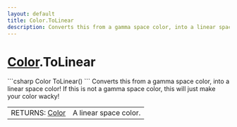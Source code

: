 ```yaml
---
layout: default
title: Color.ToLinear
description: Converts this from a gamma space color, into a linear space color! If this is not a gamma space color, this will just make your color wacky!
---
```

# [Color]({{site.url}}/Pages/Reference/Color.html).ToLinear

<div class='signature' markdown='1'>
```csharp
Color ToLinear()
```
Converts this from a gamma space color, into a linear
space color! If this is not a gamma space color, this will just
make your color wacky!
</div>

|  |  |
|--|--|
|RETURNS: [Color]({{site.url}}/Pages/Reference/Color.html)|A linear space color.|




